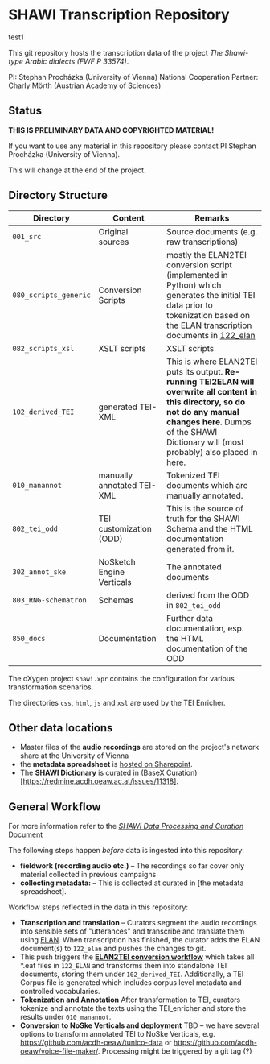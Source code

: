 # SHAWI Transcription Repository
test1


This git repository hosts the transcription data of the project *The Shawi-type Arabic dialects (FWF P 33574)*.

PI: Stephan Procházka (University of Vienna)
National Cooperation Partner: Charly Mörth (Austrian Academy of Sciences)

## Status

**THIS IS PRELIMINARY DATA AND COPYRIGHTED MATERIAL!**

If you want to use any material in this repository please contact PI Stephan Procházka (University of Vienna).

This will change at the end of the project.

## Directory Structure

| Directory             | Content                    | Remarks                                                                                                                                                                                                                     |
| --------------------- | -------------------------- | --------------------------------------------------------------------------------------------------------------------------------------------------------------------------------------------------------------------------- |
| `001_src`             | Original sources           | Source documents (e.g. raw transcriptions)                                                                                                                                                                                  |
| `080_scripts_generic` | Conversion Scripts         | mostly the ELAN2TEI conversion script (implemented in Python) which generates the initial TEI data prior to tokenization based on the ELAN transcription documents in [122_elan](122_elan)                                  |
| `082_scripts_xsl`     | XSLT scripts               | XSLT scripts                                                                                                                                                                                                                |
| `102_derived_TEI`     | generated TEI-XML          | This is where ELAN2TEI puts its output. **Re-running TEI2ELAN will overwrite all content in this directory, so do not do any manual changes here.** Dumps of the SHAWI Dictionary will (most probably) also placed in here. |
| `010_manannot`        | manually annotated TEI-XML | Tokenized TEI documents which are manually annotated.                                                                                                                                                                       |
| `802_tei_odd`         | TEI customization (ODD)    | This is the source of truth for the SHAWI Schema and the HTML documentation generated from it.                                                                                                                              |
| `302_annot_ske`       | NoSketch Engine Verticals  | The annotated documents                                                                                                                                                                                                     |
| `803_RNG-schematron`  | Schemas                    | derived from the ODD in `802_tei_odd`                                                                                                                                                                                       |
| `850_docs`            | Documentation              | Further data documentation, esp. the HTML documentation of the ODD                                                                                                                                                          |

The oXygen project `shawi.xpr` contains the configuration for various transformation scenarios.

The directories `css`, `html`, `js` and `xsl` are used by the TEI Enricher.

## Other data locations

* Master files of the **audio recordings** are stored on the project's network share at the University of Vienna
* the **metadata spreadsheet** is [hosted on Sharepoint](https://oeawacat.sharepoint.com/sites/ACDH-CH_p_ShawiTypeArabicDialects_Shawi/_layouts/15/Doc.aspx?sourcedoc={F01FF43B-2409-4E31-A5BF-653E0559B160}&file=SHAWI%20Recordings.xlsx&action=default&mobileredirect=true&cid=f7311564-c2b6-4b08-9a52-468547688408).
* The **SHAWI Dictionary** is curated in (BaseX Curation)[https://redmine.acdh.oeaw.ac.at/issues/11318].

## General Workflow

For more information refer to the [*SHAWI Data Processing and Curation* Document](https://oeawacat.sharepoint.com/:w:/r/sites/ACDH-CH_p_ShawiTypeArabicDialects_Shawi/_layouts/15/Doc.aspx?sourcedoc=%7B2C46C1F7-110E-4BB9-981D-A068086B9767%7D&file=Data_Curation_and_Processing_Handbook_Template.docx&action=default&mobileredirect=true&cid=17912ea5-8f1f-4b88-ba45-43b73373ecfd)

The following steps happen _before_ data is ingested into this repository:

* **fieldwork (recording audio etc.)** – The recordings so far cover only material collected in previous campaigns
* **collecting metadata:** – This is collected at curated in [the metadata spreadsheet].

Workflow steps reflected in the data in this repository:

* **Transcription and translation** – Curators segment the audio recordings into sensible sets of "utterances" and transcribe and translate them using [ELAN](https://archive.mpi.nl/tla/elan). When transcription has finished, the curator adds the ELAN document(s) to `122_elan` and pushes the changes to git.
* This push triggers the **[ELAN2TEI conversion workflow](elan2tei)** which takes all *.eaf files in `122_ELAN` and transforms them into standalone TEI documents, storing them under `102_derived_TEI`. Additionally, a TEI Corpus file is generated which includes corpus level metadata and controlled vocabularies.
* **Tokenization and Annotation** After transformation to TEI, curators tokenize and annotate the texts using the TEI\_enricher and store the results under ``010_manannot``.
* **Conversion to NoSke Verticals and deployment** TBD – we have several options to transform annotated TEI to NoSke Verticals, e.g. https://github.com/acdh-oeaw/tunico-data or https://github.com/acdh-oeaw/voice-file-maker/. Processing might be triggered by a git tag (?)

